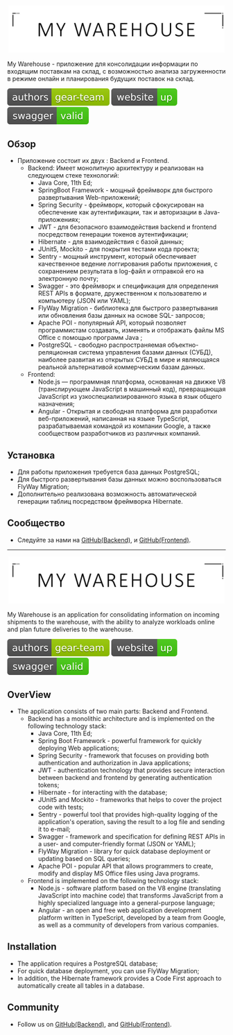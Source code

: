 <p align="center">
    <a href="https://mywarehouseapp.herokuapp.com" target="_blank">
        <img src="src/main/resources/images/my_warehouse.png" width="500" alt="My Warehouse" />
    </a>
</p>

My Warehouse - приложение для консолидации информации по входящим поставкам на склад, 
с возможностью анализа загруженности в режиме онлайн  и планирования будущих поставок на склад.

[![Authors](src/main/resources/images/authors-gear-team.svg)](https://mywarehouseapp.herokuapp.com)
[![Website](src/main/resources/images/website-up-brightgreen.svg)](https://mywarehouseapp.herokuapp.com)
[![Swagger Validator](src/main/resources/images/swagger-valid-brightgreen.svg)](https://command-project-warehouse.herokuapp.com/swagger-ui/index.html?configUrl=/v3/api-docs/swagger-config)

[comment]: <> ([![Build Status]&#40;https://safeworks.ru/badge.svg&#41;]&#40;https://github.com/egorbarinov/commandProject/tree/Dev5&#41;)
[comment]: <> ([![Build Status]&#40;https://safeworks.ru/badge.svg&#41;]&#40;https://github.com/ZettroMan/warehouse/tree/dev&#41;)

Обзор
------------
- Приложение состоит их двух : Backend и Frontend.
  - Backend: Имеет монолитную архитектуру и реализован на следующем стеке технологий:
    - Java Core, 11th Ed;
    - SpringBoot Framework - мощный фреймворк для быстрого развертывания Web-приложений;
    - Spring Security - фреймворк, который сфокусирован на обеспечение как аутентификации, так и авторизации в Java-приложениях;
    - JWT - для безопасного взаимодействия backend и frontend посредством генерации токенов аутентификации;
    - Hibernate - для взаимодействия с базой данных;
    - JUnit5, Mockito  - для покрытия тестами кода проекта;
    - Sentry - мощный инструмент, который обеспечивает качественное ведение логгирования работы приложения, с сохранением результата в log-файл и отправкой его на электронную почту;
    - Swagger - это фреймворк и спецификация для определения REST APIs в формате, дружественном к пользователю и компьютеру (JSON или YAML);
    - FlyWay Migration - библиотека для быстрого развертывания или обновления базы данных на основе SQL- запросов; 
    - Apache POI - популярный API, который позволяет программистам создавать, изменять и отображать файлы MS Office с помощью программ Java ;
    - PostgreSQL - свободно распространяемая объектно-реляционная система управления базами данных (СУБД), наиболее развитая из открытых СУБД в мире и являющаяся реальной альтернативой коммерческим базам данных.
  - Frontend:
    - Node.js — программная платформа, основанная на движке V8 (транслирующем JavaScript в машинный код), превращающая JavaScript из узкоспециализированного языка в язык общего назначения;
    - Angular - Открытая и свободная платформа для разработки веб-приложений, написанная на языке TypeScript, разрабатываемая командой из компании Google, а также сообществом разработчиков из различных компаний.


Установка
------------
- Для работы приложения требуется база данных PostgreSQL;
- Для быстрого развертывания базы данных можно воспользоваться FlyWay Migration;
- Дополнительно реализована возможность автоматической генерации таблиц посредством фреймворка Hibernate.

Сообщество
---------
- Следуйте за нами на [GitHub(Backend)](https://github.com/egorbarinov/commandProject/tree/Dev5),
  и [GitHub(Frontend)](https://github.com/ZettroMan/warehouse/tree/dev).

---

<p align="center">
    <a href="https://mywarehouseapp.herokuapp.com" target="_blank">
        <img src="src/main/resources/images/my_warehouse.png" width="500" alt="My Warehouse" />
    </a>
</p>

My Warehouse is an application for consolidating information on incoming shipments to the warehouse, with the ability to analyze workloads online and plan future deliveries to the warehouse.

[![Authors](src/main/resources/images/authors-gear-team.svg)](https://mywarehouseapp.herokuapp.com)
[![Website](src/main/resources/images/website-up-brightgreen.svg)](https://mywarehouseapp.herokuapp.com)
[![Swagger Validator](src/main/resources/images/swagger-valid-brightgreen.svg)](https://command-project-warehouse.herokuapp.com/swagger-ui/index.html?configUrl=/v3/api-docs/swagger-config)

OverView
------------
- The application consists of two main parts: Backend and Frontend.
  - Backend has a monolithic architecture and is implemented on the following technology stack:
    - Java Core, 11th Ed;
    - Spring Boot Framework - powerful framework for quickly deploying Web applications;
    - Spring Security - framework that focuses on providing both authentication and authorization in Java applications;
    - JWT - authentication technology that provides secure interaction between backend and frontend by generating authentication tokens;
    - Hibernate - for interacting with the database;
    - JUnit5 and Mockito - frameworks that helps to cover the project code with tests;
    - Sentry - powerful tool that provides high-quality logging of the application's operation, saving the result to a log file and sending it to e-mail;
    - Swagger - framework and specification for defining REST APIs in a user- and computer-friendly format (JSON or YAML);
    - FlyWay Migration - library for quick database deployment or updating based on SQL queries;
    - Apache POI - popular API that allows programmers to create, modify and display MS Office files using Java programs.
  - Frontend is implemented on the following technology stack:
    - Node.js - software platform based on the V8 engine (translating JavaScript into machine code) that transforms JavaScript from a highly specialized language into a general-purpose language;
    - Angular - an open and free web application development platform written in TypeScript, developed by a team from Google, as well as a community of developers from various companies. 

Installation
------------
- The application requires a PostgreSQL database;
- For quick database deployment, you can use FlyWay Migration;
- In addition, the Hibernate framework provides a Code First approach to automatically create all tables in a database.

Community
---------
- Follow us on [GitHub(Backend)](https://github.com/egorbarinov/commandProject/tree/Dev5),
  and [GitHub(Frontend)](https://github.com/ZettroMan/warehouse/tree/dev).
